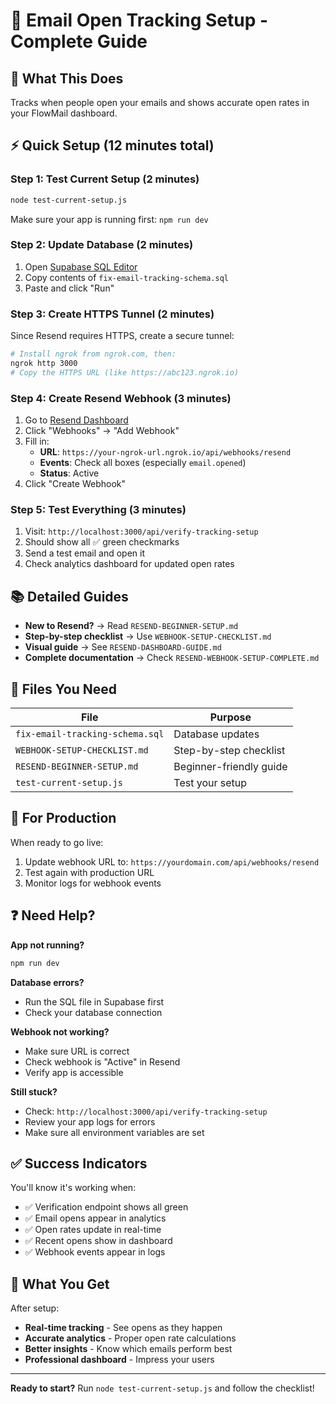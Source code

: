 # 📧 Email Open Tracking Setup - Complete Guide

## 🎯 What This Does
Tracks when people open your emails and shows accurate open rates in your FlowMail dashboard.

## ⚡ Quick Setup (12 minutes total)

### Step 1: Test Current Setup (2 minutes)
```bash
node test-current-setup.js
```
Make sure your app is running first: `npm run dev`

### Step 2: Update Database (2 minutes)
1. Open [Supabase SQL Editor](https://supabase.com/dashboard)
2. Copy contents of `fix-email-tracking-schema.sql`
3. Paste and click "Run"

### Step 3: Create HTTPS Tunnel (2 minutes)
Since Resend requires HTTPS, create a secure tunnel:
```bash
# Install ngrok from ngrok.com, then:
ngrok http 3000
# Copy the HTTPS URL (like https://abc123.ngrok.io)
```

### Step 4: Create Resend Webhook (3 minutes)
1. Go to [Resend Dashboard](https://resend.com/dashboard)
2. Click "Webhooks" → "Add Webhook"
3. Fill in:
   - **URL**: `https://your-ngrok-url.ngrok.io/api/webhooks/resend`
   - **Events**: Check all boxes (especially `email.opened`)
   - **Status**: Active
4. Click "Create Webhook"

### Step 5: Test Everything (3 minutes)
1. Visit: `http://localhost:3000/api/verify-tracking-setup`
2. Should show all ✅ green checkmarks
3. Send a test email and open it
4. Check analytics dashboard for updated open rates

## 📚 Detailed Guides

- **New to Resend?** → Read `RESEND-BEGINNER-SETUP.md`
- **Step-by-step checklist** → Use `WEBHOOK-SETUP-CHECKLIST.md`
- **Visual guide** → See `RESEND-DASHBOARD-GUIDE.md`
- **Complete documentation** → Check `RESEND-WEBHOOK-SETUP-COMPLETE.md`

## 🔧 Files You Need

| File | Purpose |
|------|---------|
| `fix-email-tracking-schema.sql` | Database updates |
| `WEBHOOK-SETUP-CHECKLIST.md` | Step-by-step checklist |
| `RESEND-BEGINNER-SETUP.md` | Beginner-friendly guide |
| `test-current-setup.js` | Test your setup |

## 🚀 For Production

When ready to go live:
1. Update webhook URL to: `https://yourdomain.com/api/webhooks/resend`
2. Test again with production URL
3. Monitor logs for webhook events

## ❓ Need Help?

**App not running?**
```bash
npm run dev
```

**Database errors?**
- Run the SQL file in Supabase first
- Check your database connection

**Webhook not working?**
- Make sure URL is correct
- Check webhook is "Active" in Resend
- Verify app is accessible

**Still stuck?**
- Check: `http://localhost:3000/api/verify-tracking-setup`
- Review your app logs for errors
- Make sure all environment variables are set

## ✅ Success Indicators

You'll know it's working when:
- ✅ Verification endpoint shows all green
- ✅ Email opens appear in analytics
- ✅ Open rates update in real-time
- ✅ Recent opens show in dashboard
- ✅ Webhook events appear in logs

## 🎉 What You Get

After setup:
- **Real-time tracking** - See opens as they happen
- **Accurate analytics** - Proper open rate calculations
- **Better insights** - Know which emails perform best
- **Professional dashboard** - Impress your users

---

**Ready to start?** Run `node test-current-setup.js` and follow the checklist!